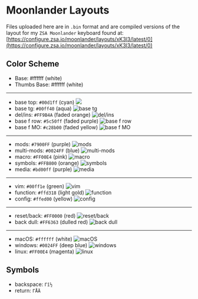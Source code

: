 # Moonlander Layouts

Files uploaded here are in `.bin` format and are compiled versions of the layout for my `ZSA Moonlander` keyboard found at:
[https://configure.zsa.io/moonlander/layouts/xK3l3/latest/0](https://configure.zsa.io/moonlander/layouts/xK3l3/latest/0)

## Color Scheme

* Base: #ffffff (white)
* Thumbs Base: #ffffff (white)

---

* base top:     `#00d1ff`   (cyan) ![](https://drive.google.com/uc?export=download&id=1zaRwPkPBcly27tsBbv1B7xr6OBY-HF0R)
* base tg:      `#00ff40`   (aqua) ![base tg](https://drive.google.com/uc?export=download&id=1mJFZLaEY2j1q1spxY5bsPopf4iK9SkI9)
* del/ins:      `#FF9B4A`   (faded orange) ![del/ins](https://drive.google.com/uc?export=download&id=1cOlnU43ohBLURot5igt-dXt5hZWT36zE)
* base f row:   `#5c50ff`   (faded purple) ![base f row](https://drive.google.com/uc?export=download&id=13MS00VZXXG-r2dqtDnyKlFiaI0I66JWp)
* base f MO:    `#c28b00`   (faded yellow) ![base f MO](https://drive.google.com/uc?export=download&id=1-zyc3pIT8WbcrupLWG9rSrjqWSRI-1ec)

---

* mods:         `#7900FF`   (purple) ![mods](https://drive.google.com/uc?export=download&id=1T1yCy9HaRStDV6IRbSxgDPHqqFwwHmyJ)
* multi-mods:   `#0024FF`   (blue) ![multi-mods](https://drive.google.com/uc?export=download&id=1iHqBWcMNGIYX5xqSAz1oGaS9ERO_DH-9)
* macro:        `#FF00E4`   (pink) ![macro](https://drive.google.com/uc?export=download&id=1vwixsWI0DEA7JeuHBgblziDuYIq5cWFc)
* symbols:      `#FFB800`   (orange) ![symbols](https://drive.google.com/uc?export=download&id=18qgYXqcRqs9Gh0uVl0iVd5_KotKd_nmJ)
* media:        `#bd00ff`   (purple) ![media](https://drive.google.com/uc?export=download&id=10PngUpXTfl8C-htWY-d85jlszFEbxd8E)

---

* vim:          `#00ff1e`   (green) ![vim](https://drive.google.com/uc?export=download&id=1CE77hJo8sMooN4umURtaWlPhInmVvKaK)
* function:     `#ffd318`   (light gold) ![function](https://drive.google.com/uc?export=download&id=14gpe-E1AqiXvbxdnPEwqAhaRVjYAoEaQ)
* config:       `#ffed00`   (yellow) ![config](https://drive.google.com/uc?export=download&id=1zzFLzLuYtEcoK0u_VI-i0nL7MlGVbUyF)

---

* reset/back:   `#FF0000`   (red) ![reset/back](https://drive.google.com/uc?export=download&id=1CLA4y_FO3EZUEyT-vIhsIc2NT8DZz06X)
* back dull:    `#FF6363`   (dulled red) ![back dull](https://drive.google.com/uc?export=download&id=1eMDwrdmPYPm70E2hHqwl6IFzxaCNvmxx)

---

* macOS:        `#ffffff`   (white) ![macOS](https://drive.google.com/uc?export=download&id=1kiuOkIbzErBT031YGjNMgyuQtxfHmdRa)
* windows:      `#0024FF`   (deep blue) ![windows](https://drive.google.com/uc?export=download&id=17kP4xETO9g1BjtsFBj_K-yk3DgVGIWyD)
* linux:        `#FF00E4`   (magenta) ![linux](https://drive.google.com/uc?export=download&id=16cH2lEWaiUBpYcVCBwfHKANxrwazGIsH)

## Symbols

* backspace: `Γî½`
* return: `ΓÅÄ`
